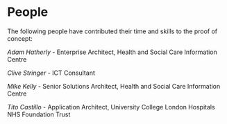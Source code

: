# People
The following people have contributed their time and skills to the proof of concept:

*Adam Hatherly* - Enterprise Architect, Health and Social Care Information Centre

*Clive Stringer* - ICT Consultant

*Mike Kelly* - Senior Solutions Architect, Health and Social Care Information Centre

*Tito Castillo* -  Application Architect, University College London Hospitals NHS Foundation Trust


